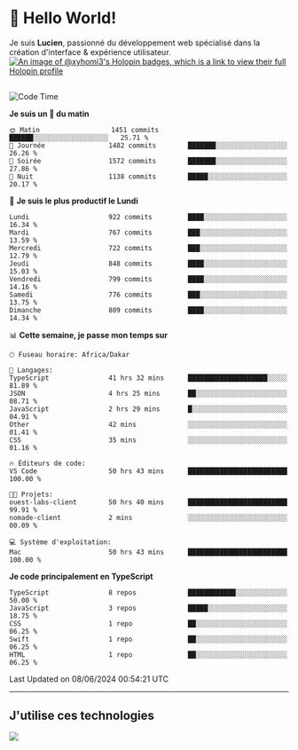 # 👋 Hello World!

Je suis **Lucien**, passionné du développement web spécialisé dans la création d'interface & expérience utilisateur.
[![An image of @xyhomi3's Holopin badges, which is a link to view their full Holopin profile](https://holopin.me/xyhomi3)](https://holopin.io/@xyhomi3)

##

<!--START_SECTION:waka-->
![Code Time](http://img.shields.io/badge/Code%20Time-1%2C286%20hrs%2056%20mins-blue)

**Je suis un 🐤 du matin** 

```text
🌞 Matin                  1451 commits        ██████░░░░░░░░░░░░░░░░░░░   25.71 % 
🌆 Journée                1482 commits        ███████░░░░░░░░░░░░░░░░░░   26.26 % 
🌃 Soirée                 1572 commits        ███████░░░░░░░░░░░░░░░░░░   27.86 % 
🌙 Nuit                   1138 commits        █████░░░░░░░░░░░░░░░░░░░░   20.17 % 
```
📅 **Je suis le plus productif le Lundi** 

```text
Lundi                    922 commits         ████░░░░░░░░░░░░░░░░░░░░░   16.34 % 
Mardi                    767 commits         ███░░░░░░░░░░░░░░░░░░░░░░   13.59 % 
Mercredi                 722 commits         ███░░░░░░░░░░░░░░░░░░░░░░   12.79 % 
Jeudi                    848 commits         ████░░░░░░░░░░░░░░░░░░░░░   15.03 % 
Vendredi                 799 commits         ████░░░░░░░░░░░░░░░░░░░░░   14.16 % 
Samedi                   776 commits         ███░░░░░░░░░░░░░░░░░░░░░░   13.75 % 
Dimanche                 809 commits         ████░░░░░░░░░░░░░░░░░░░░░   14.34 % 
```


📊 **Cette semaine, je passe mon temps sur** 

```text
🕑︎ Fuseau horaire: Africa/Dakar

💬 Langages: 
TypeScript               41 hrs 32 mins      ████████████████████░░░░░   81.89 % 
JSON                     4 hrs 25 mins       ██░░░░░░░░░░░░░░░░░░░░░░░   08.71 % 
JavaScript               2 hrs 29 mins       █░░░░░░░░░░░░░░░░░░░░░░░░   04.91 % 
Other                    42 mins             ░░░░░░░░░░░░░░░░░░░░░░░░░   01.41 % 
CSS                      35 mins             ░░░░░░░░░░░░░░░░░░░░░░░░░   01.16 % 

🔥 Éditeurs de code: 
VS Code                  50 hrs 43 mins      █████████████████████████   100.00 % 

🐱‍💻 Projets: 
ouest-labs-client        50 hrs 40 mins      █████████████████████████   99.91 % 
nomade-client            2 mins              ░░░░░░░░░░░░░░░░░░░░░░░░░   00.09 % 

💻 Système d'exploitation: 
Mac                      50 hrs 43 mins      █████████████████████████   100.00 % 
```

**Je code principalement en TypeScript** 

```text
TypeScript               8 repos             ████████████░░░░░░░░░░░░░   50.00 % 
JavaScript               3 repos             █████░░░░░░░░░░░░░░░░░░░░   18.75 % 
CSS                      1 repo              ██░░░░░░░░░░░░░░░░░░░░░░░   06.25 % 
Swift                    1 repo              ██░░░░░░░░░░░░░░░░░░░░░░░   06.25 % 
HTML                     1 repo              ██░░░░░░░░░░░░░░░░░░░░░░░   06.25 % 
```




 Last Updated on 08/06/2024 00:54:21 UTC
<!--END_SECTION:waka-->
---

## J'utilise ces technologies

<p align="left">
  <a href="https://skillicons.dev">
    <img src="https://skillicons.dev/icons?i=ts,js,md,scss,tailwind,react,docker,express,astro,vite,nextjs,vercel,figma,ableton" />
  </a>
</p>

